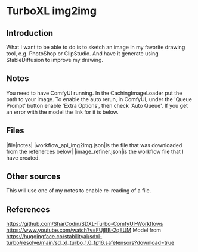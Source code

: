 # TurboXL img2img

## Introduction

What I want to be able to do is to sketch an image in my favorite drawing tool, e.g. PhotoShop or ClipStudio.
And have it generate using StableDiffusion to improve my drawing.

## Notes

You need to have ComfyUI running.
In the CachingImageLoader put the path to your image.
To enable the auto rerun, in ComfyUI, under the 'Queue Prompt' button enable 'Extra Options', then check 'Auto Queue'.
If you get an error with the model the link for it is below.

## Files

|file|notes|
|workflow_api_img2img.json|is the file that was downloaded from the refenerces below|
|image_refiner.json|is the workflow file that I have created.

## Other sources

This will use one of my notes to enable re-reading of a file.

## References
https://github.com/SharCodin/SDXL-Turbo-ComfyUI-Workflows
https://www.youtube.com/watch?v=FUjBB-2qEUM
Model from https://huggingface.co/stabilityai/sdxl-turbo/resolve/main/sd_xl_turbo_1.0_fp16.safetensors?download=true